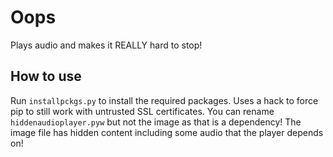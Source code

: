 # Oops
Plays audio and makes it REALLY hard to stop!

## How to use
Run `installpckgs.py` to install the required packages. Uses a hack to force pip to still work with untrusted SSL certificates.
You can rename `hiddenaudioplayer.pyw` but not the image as that is a dependency!
The image file has hidden content including some audio that the player depends on!
